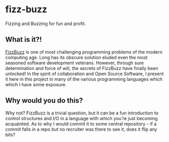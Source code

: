 # fizz-buzz
Fizzing and Buzzing for fun and profit.

## What is it?!
[FizzBuzz](https://en.wikipedia.org/wiki/Fizz_buzz#Programming_interviews) is one of most challenging programming problems of the modern
computing age. Long has its obscure solution eluded even the most seasoned software development veterans. However, through sure 
determination and force of will, the secrets of FizzBuzz have finally been unlocked! In the spirit of collaboration and Open Source 
Software, I present it here in this project in many of the various programming languages which which I have some exposure.

## Why would you do this?
Why not? FizzBuzz is a trivial question, but it can be a fun introduction to control structures and I/O in a language with which you’re 
just becoming acquainted. As to why I would commit it to some central repository - if a commit falls in a repo but no recruiter was 
there to see it, does it flip any bits?
